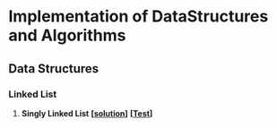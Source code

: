 # Implementation of DataStructures and Algorithms

## Data Structures

### Linked List
 
1) **Singly Linked List** **[[solution](src/main/java/DS_ALGO/DataStructures/LinkedList/SinglyLinkedList.java)]** **[[Test](src/test/java/DS_ALGO/DataStructures/LinkedList/SinglyLinkedListTest.java)]** 
<!--
2) **Doubly Linked List** **[[solution]()]**
-->
